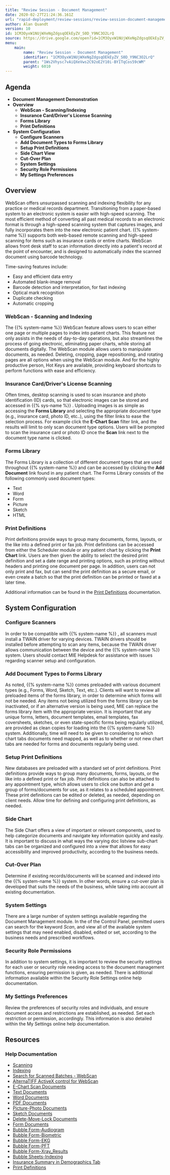 ```yaml
---
title: "Review Session - Document Management"
date: 2020-02-27T21:24:36.161Z
url: "rapid-deployment/review-sessions/review-session-document-management.html"
author: Alan Quandt
version: 10
id: 1CM3OyxW1NUjWXeNgZdgsqOEkEyZV_S0D_Y9NC3O2LrQ
source: https://drive.google.com/open?id=1CM3OyxW1NUjWXeNgZdgsqOEkEyZV_S0D_Y9NC3O2LrQ
menu:
    main:
        name: "Review Session - Document Management"
        identifier: "1CM3OyxW1NUjWXeNgZdgsqOEkEyZV_S0D_Y9NC3O2LrQ"
        parent: "1Ws2Vhysc7vAiQXeVws2C92oE2Y10i-BYITqCos59cWM"
        weight: 6010
---
```

## Agenda

* <strong>Document Management Demonstration</strong>
* <strong>Overview</strong>
    * <strong>WebScan - Scanning/Indexing</strong>
    * <strong>Insurance Card/Driver's License Scanning</strong>
    * <strong>Forms Library</strong>
    * <strong>Print Definitions</strong>
* <strong>System Configuration</strong>
    * <strong>Configure Scanners</strong>
    * <strong>Add Document Types to Forms Library</strong>
    * <strong>Setup Print Definitions</strong>
    * <strong>Side Chart View</strong>
    * <strong>Cut-Over Plan</strong>
    * <strong>System Settings</strong>
    * <strong>Security Role Permissions</strong>
    * <strong>My Settings Preferences</strong>

## Overview

WebScan offers unsurpassed scanning and indexing flexibility for any practice or medical records department. Transitioning from a paper-based system to an electronic system is easier with high-speed scanning. The most efficient method of converting all past medical records to an electronic format is through a high-speed scanning system that captures images, and fully incorporates them into the new electronic patient chart. {{% system-name %}} supports both web-based remote scanning and high-speed scanning for items such as insurance cards or entire charts. WebScan allows front desk staff to scan information directly into a patient's record at the point of encounter, and is designed to automatically index the scanned document using barcode technology.

Time-saving features include:

* Easy and efficient data entry
* Automated blank-image removal
* Barcode detection and interpretation, for fast indexing
* Optical mark recognition
* Duplicate checking
* Automatic cropping

### WebScan - Scanning and Indexing

The {{% system-name %}} WebScan feature allows users to scan either one page or multiple pages to index into patient charts. This feature not only assists in the needs of day-to-day operations, but also streamlines the process of going electronic, eliminating paper charts, while storing all documents digitally. The WebScan module allows users to manipulate documents, as needed. Deleting, cropping, page repositioning, and rotating pages are all options when using the WebScan module. And for the highly productive person, Hot Keys are available, providing keyboard shortcuts to perform functions with ease and efficiency.

### Insurance Card/Driver's License Scanning

Often times, desktop scanning is used to scan insurance and photo identification (ID) cards, so that electronic images can be stored and accessed in {{% sys-name %}} . Uploading images is as simple as accessing the **Forms Library** and selecting the appropriate document type (e.g., insurance card, photo ID, etc..), using the filter links to ease the selection process. For example click the **E-Chart Scan** filter link, and the results will limit to only scan document type options. Users will be prompted to scan the insurance card or photo ID once the **Scan** link next to the document type name is clicked.

### Forms Library

The Forms Library is a collection of different document types that are used throughout {{% system-name %}} and can be accessed by clicking the **Add Document** link found in any patient chart. The Forms Library consists of the following commonly used document types:

* Text
* Word
* Form
* Picture
* Sketch
* HTML

### Print Definitions

Print definitions provide ways to group many documents, forms, layouts, or the like into a defined print or fax job. Print definitions can be accessed from either the Scheduler module or any patient chart by clicking the **Print Chart** link. Users are then given the ability to select the desired print definition and set a date range and printing options, such as printing without headers and printing one document per page. In addition, users can not only print and fax, but can send the print definition as a secure email, or even create a batch so that the print definition can be printed or faxed at a later time.

Additional information can be found in the [Print Definitions](../../general-functionality/document-management/printing-and-print-definitions/print-definitions.html) documentation.

## System Configuration

### Configure Scanners

In order to be compatible with {{% system-name %}} , all scanners must install a TWAIN driver for varying devices. TWAIN drivers should be installed before attempting to scan any items, because the TWAIN driver allows communication between the device and the {{% system-name %}} system. Users should contact MIE Helpdesk for assistance with issues regarding scanner setup and configuration.

### Add Document Types to Forms Library

As noted, {{% system-name %}} comes preloaded with various document types (e.g., Forms, Word, Sketch, Text, etc.). Clients will want to review all preloaded items of the forms library, in order to determine which forms will not be needed. Any items not being utilized from the forms library can be inactivated, or if an alternative version is being used, MIE can replace the forms library item with the appropriate version. It is important that any unique forms, letters, document templates, email templates, fax coversheets, sketches, or even state-specific forms being regularly utilized, are provided as clean copies for loading into the {{% system-name %}} system. Additionally, time will need to be given to considering to which chart tabs documents need mapped, as well as to whether or not new chart tabs are needed for forms and documents regularly being used.

### Setup Print Definitions

New databases are preloaded with a standard set of print definitions. Print definitions provide ways to group many documents, forms, layouts, or the like into a defined print or fax job. Print definitions can also be attached to any appointment type, which allows users to click one button and get a group of forms/documents for use, as it relates to a scheduled appointment. These print definitions can be edited or deleted, as needed, depending on client needs. Allow time for defining and configuring print definitions, as needed.

### Side Chart

The Side Chart offers a view of important or relevant components, used to help categorize documents and navigate key information quickly and easily. It is important to discuss in what ways the varying doc listview sub-chart tabs can be organized and configured into a view that allows for easy accessibility and improved productivity, according to the business needs.

### Cut-Over Plan

Determine if existing records/documents will be scanned and indexed into the {{% system-name %}} system. In other words, ensure a cut-over plan is developed that suits the needs of the business, while taking into account all existing documentation.

### System Settings

There are a large number of system settings available regarding the Document Management module. In the of the Control Panel, permitted users can search for the keyword *Scan*, and view all of the available system settings that may need enabled, disabled, edited or set, according to the business needs and prescribed workflows.

### Security Role Permissions

In addition to system settings, it is important to review the security settings for each user or security role needing access to the document management functions, ensuring permission is given, as needed. There is additional information available within the Security Role Settings online help documentation.

### My Settings Preferences

Review the preferences of security roles and individuals, and ensure document access and restrictions are established, as needed. Set each restriction or permission, accordingly. This information is also detailed within the My Settings online help documentation.

## Resources

### Help Documentation

* [Scanning](../../general-functionality/document-management/scanning-and-indexing/scanning.html)
* [Indexing](../../general-functionality/document-management/scanning-and-indexing/indexing.html)
* [Search for Scanned Batches - WebScan](../../general-functionality/document-management/scanning-and-indexing/batch-search-in-webscan.html)
* [AlternaTIFF ActiveX control for WebScan](../../general-functionality/document-management/scanning-and-indexing/alternatiff-activex-control-for-webscan.html)
* [E-Chart Scan Documents](../../general-functionality/document-management/documents-and-forms/e-chart-scan-documents.html)
* [Text Documents](../../general-functionality/document-management/documents-and-forms/text-documents.html)
* [Word Documents](../../general-functionality/document-management/documents-and-forms/word-documents.html)
* [PDF Documents](../../general-functionality/document-management/documents-and-forms/pdf-documents.html)
* [Picture-Photo Documents](../../general-functionality/document-management/documents-and-forms/picture-photo-documents.html)
* [Sketch Documents](../../general-functionality/document-management/documents-and-forms/sketch-documents.html)
* [Delete-Move-Lock Documents](../../general-functionality/document-management/documents-and-forms/delete-move-lock-documents.html)
* [Form Documents](../../general-functionality/document-management/documents-and-forms/form-documents.html)
* [Bubble Form-Audiogram](../../general-functionality/document-management/documents-and-forms/audiogram-data-entry.html)
* [Bubble Form-Biometric](../../general-functionality/document-management/documents-and-forms/biometric-data-entry.html)
* [Bubble Form-EKG](../../general-functionality/document-management/documents-and-forms/ekg-data-entry.html)
* [Bubble Form-PFT](../../general-functionality/document-management/documents-and-forms/pft-data-entry.html)
* [Bubble Form-Xray_Results](../../general-functionality/document-management/documents-and-forms/x-ray-results-data-entry.html)
* [Bubble Sheets-Indexing](../../general-functionality/document-management/scanning-and-indexing/indexing-bubble-forms.html)
* [Insurance Summary in Demographics Tab](../../general-functionality/e-chart/insurance-summary-in-demographics-tab.html)
* [Print Definitions](../../general-functionality/document-management/printing-and-print-definitions/print-definitions.html)
